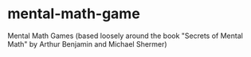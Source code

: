 # mental-math-game
Mental Math Games (based loosely around the book "Secrets of Mental Math" by Arthur Benjamin and Michael Shermer)

